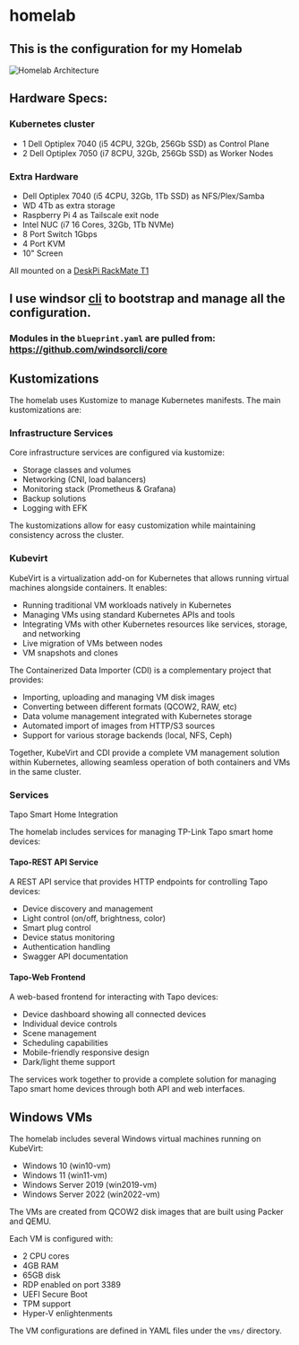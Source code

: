 # homelab

## This is the configuration for my Homelab

![Homelab Architecture](img/homelab.jpg)

## Hardware Specs:

### Kubernetes cluster

- 1 Dell Optiplex 7040 (i5 4CPU, 32Gb, 256Gb SSD) as Control Plane
- 2 Dell Optiplex 7050 (i7 8CPU, 32Gb, 256Gb SSD) as Worker Nodes

### Extra Hardware

- Dell Optiplex 7040 (i5 4CPU, 32Gb, 1Tb SSD) as NFS/Plex/Samba
- WD 4Tb as extra storage
- Raspberry Pi 4 as Tailscale exit node
- Intel NUC (i7 16 Cores, 32Gb, 1Tb NVMe)
- 8 Port Switch 1Gbps
- 4 Port KVM
- 10" Screen

All mounted on a [DeskPi RackMate T1](https://deskpi.com/products/deskpi-rackmate-t1-2)

## I use windsor [cli](https://github.com/windsorcli/cli) to bootstrap and manage all the configuration.

### Modules in the `blueprint.yaml` are pulled from: https://github.com/windsorcli/core

## Kustomizations

The homelab uses Kustomize to manage Kubernetes manifests. The main kustomizations are:

### Infrastructure Services

Core infrastructure services are configured via kustomize:

- Storage classes and volumes
- Networking (CNI, load balancers)
- Monitoring stack (Prometheus & Grafana)
- Backup solutions
- Logging with EFK

The kustomizations allow for easy customization while maintaining consistency across the cluster.

### Kubevirt

KubeVirt is a virtualization add-on for Kubernetes that allows running virtual machines alongside containers. It enables:

- Running traditional VM workloads natively in Kubernetes
- Managing VMs using standard Kubernetes APIs and tools
- Integrating VMs with other Kubernetes resources like services, storage, and networking
- Live migration of VMs between nodes
- VM snapshots and clones

The Containerized Data Importer (CDI) is a complementary project that provides:

- Importing, uploading and managing VM disk images
- Converting between different formats (QCOW2, RAW, etc)
- Data volume management integrated with Kubernetes storage
- Automated import of images from HTTP/S3 sources
- Support for various storage backends (local, NFS, Ceph)

Together, KubeVirt and CDI provide a complete VM management solution within Kubernetes, allowing seamless operation of both containers and VMs in the same cluster.

### Services

Tapo Smart Home Integration

The homelab includes services for managing TP-Link Tapo smart home devices:

#### Tapo-REST API Service

A REST API service that provides HTTP endpoints for controlling Tapo devices:

- Device discovery and management
- Light control (on/off, brightness, color)
- Smart plug control
- Device status monitoring
- Authentication handling
- Swagger API documentation

#### Tapo-Web Frontend

A web-based frontend for interacting with Tapo devices:

- Device dashboard showing all connected devices
- Individual device controls
- Scene management
- Scheduling capabilities
- Mobile-friendly responsive design
- Dark/light theme support

The services work together to provide a complete solution for managing Tapo smart home devices through both API and web interfaces.

## Windows VMs

The homelab includes several Windows virtual machines running on KubeVirt:

- Windows 10 (win10-vm)
- Windows 11 (win11-vm)
- Windows Server 2019 (win2019-vm)
- Windows Server 2022 (win2022-vm)

The VMs are created from QCOW2 disk images that are built using Packer and QEMU.

Each VM is configured with:

- 2 CPU cores
- 4GB RAM
- 65GB disk
- RDP enabled on port 3389
- UEFI Secure Boot
- TPM support
- Hyper-V enlightenments

The VM configurations are defined in YAML files under the `vms/` directory.
